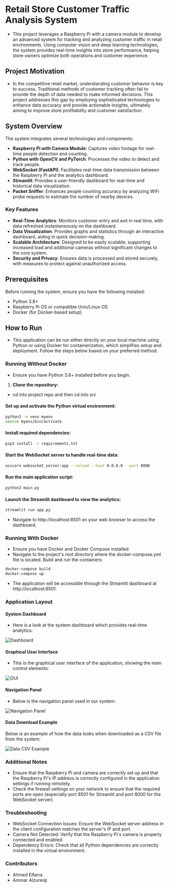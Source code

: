 # Retail Store Customer Traffic Analysis System

- This project leverages a Raspberry Pi with a camera module to develop an advanced system for tracking and analyzing customer traffic in retail environments. Using computer vision and deep learning technologies, the system provides real-time insights into store performance, helping store owners optimize both operations and customer experience.

## Project Motivation

- In the competitive retail market, understanding customer behavior is key to success. Traditional methods of customer tracking often fail to provide the depth of data needed to make informed decisions. This project addresses this gap by employing sophisticated technologies to enhance data accuracy and provide actionable insights, ultimately aiming to improve store profitability and customer satisfaction.

## System Overview

The system integrates several technologies and components:
- **Raspberry Pi with Camera Module**: Captures video footage for real-time people detection and counting.
- **Python with OpenCV and PyTorch**: Processes the video to detect and track people.
- **WebSocket (FastAPI)**: Facilitates real-time data transmission between the Raspberry Pi and the analytics dashboard.
- **Streamlit**: Provides a user-friendly dashboard for real-time and historical data visualization.
- **Packet Sniffer**: Enhances people counting accuracy by analyzing WiFi probe requests to estimate the number of nearby devices.

### Key Features

- **Real-Time Analytics**: Monitors customer entry and exit in real time, with data refreshed instantaneously on the dashboard.
- **Data Visualization**: Provides graphs and statistics through an interactive dashboard, aiding in quick decision-making.
- **Scalable Architecture**: Designed to be easily scalable, supporting increased load and additional cameras without significant changes to the core system.
- **Security and Privacy**: Ensures data is processed and stored securely, with measures to protect against unauthorized access.


## Prerequisites
Before running the system, ensure you have the following installed:
- Python 3.8+
- Raspberry Pi OS or compatible Unix/Linux OS
- Docker (for Docker-based setup)

## How to Run

- This application can be run either directly on your local machine using Python or using Docker for containerization, which simplifies setup and deployment. Follow the steps below based on your preferred method.

### Running Without Docker

- Ensure you have Python 3.8+ installed before you begin.

1. **Clone the repository:**
- cd into project repo and then cd into src 

#### Set up and activate the Python virtual environment:

```bash 
python3 -m venv myenv
source myenv/bin/activate
```

#### Install required dependencies:

```bash
pip3 install -r requirements.txt
```

#### Start the WebSocket server to handle real-time data:

```bash
uvicorn websocket_server:app --reload --host 0.0.0.0 --port 8000
```

#### Run the main application script:

```bash
python3 main.py
```

#### Launch the Streamlit dashboard to view the analytics:

```bash
streamlit run app.py
```

- Navigate to http://localhost:8501 on your web browser to access the dashboard.


### Running With Docker
- Ensure you have Docker and Docker Compose installed.
- Navigate to the project's root directory where the docker-compose.yml file is located.
Build and run the containers:

```bash
docker-compose build
docker-compose up
```

- The application will be accessible through the Streamlit dashboard at http://localhost:8501.

### Application Layout

#### System Dashboard

- Here is a look at the system dashboard which provides real-time analytics:

![Dashboard](/images/dashboard.png "System Dashboard")

#### Graphical User Interface

- This is the graphical user interface of the application, showing the main control elements:

![GUI](/images/gui.png "Graphical User Interface")

#### Navigation Panel

- Below is the navigation panel used in our system:

![Navigation Panel](/images/nav.png "Navigation Panel")


#### Data Download Example

Below is an example of how the data looks when downloaded as a CSV file from the system:

![Data CSV Example](/images/data-csv.png "Downloaded Data CSV")

### Additional Notes
- Ensure that the Raspberry Pi and camera are correctly set up and that the Raspberry Pi's IP address is correctly configured in the application settings if running remotely.
- Check the firewall settings on your network to ensure that the required ports are open (especially port 8501 for Streamlit and port 8000 for the WebSocket server).

### Troubleshooting
- WebSocket Connection Issues: Ensure the WebSocket server address in the client configuration matches the server's IP and port.
- Camera Not Detected: Verify that the Raspberry Pi's camera is properly connected and enabled.
- Dependency Errors: Check that all Python dependencies are correctly installed in the virtual environment.

### Contributors
- Ahmed Elfarra
- Ammar Alzureiqi